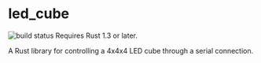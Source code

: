 # led_cube

![build status](https://travis-ci.org/Seeker14491/led_cube.svg?branch=master) Requires Rust 1.3 or later.

A Rust library for controlling a 4x4x4 LED cube through a serial connection.
